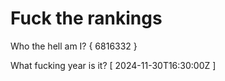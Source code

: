 # Fuck the rankings

Who the hell am I?
{ 6816332 }

What fucking year is it?
[ 2024-11-30T16:30:00Z ]

